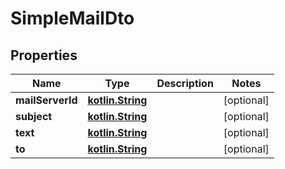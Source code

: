 # SimpleMailDto

## Properties
Name | Type | Description | Notes
------------ | ------------- | ------------- | -------------
**mailServerId** | [**kotlin.String**](.md) |  |  [optional]
**subject** | [**kotlin.String**](.md) |  |  [optional]
**text** | [**kotlin.String**](.md) |  |  [optional]
**to** | [**kotlin.String**](.md) |  |  [optional]
